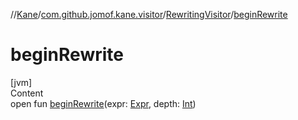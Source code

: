 //[Kane](../../index.md)/[com.github.jomof.kane.visitor](../index.md)/[RewritingVisitor](index.md)/[beginRewrite](begin-rewrite.md)



# beginRewrite  
[jvm]  
Content  
open fun [beginRewrite](begin-rewrite.md)(expr: [Expr](../../com.github.jomof.kane/-expr/index.md), depth: [Int](https://kotlinlang.org/api/latest/jvm/stdlib/kotlin/-int/index.html))  



